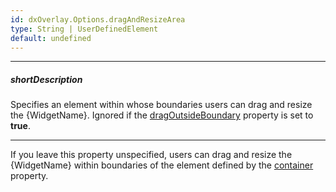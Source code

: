 ```yaml
---
id: dxOverlay.Options.dragAndResizeArea
type: String | UserDefinedElement
default: undefined
---
```

---
##### shortDescription
Specifies an element within whose boundaries users can drag and resize the {WidgetName}. Ignored if the [dragOutsideBoundary](/Documentation/ApiReference/UI_Components/dxPopup/Configuration/#dragOutsideBoundary) property is set to **true**.

---
If you leave this property unspecified, users can drag and resize the {WidgetName} within boundaries of the element defined by the [container]({basewidgetpath}/Configuration/#container) property.
